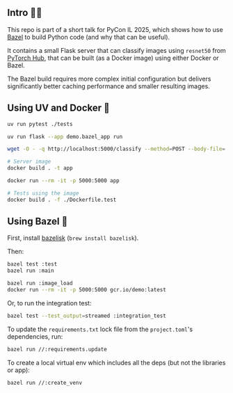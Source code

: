 ## Intro 👋🌿

This repo is part of a short talk for PyCon IL 2025,
which shows how to use [Bazel](https://bazel.build/) to build Python code (and why that can be useful).

It contains a small Flask server that can classify images using `resnet50` from [PyTorch Hub](https://pytorch.org/hub/),
that can be built (as a Docker image) using either Docker or Bazel.

The Bazel build requires more complex initial configuration but delivers significantly better caching performance and smaller resulting images.

## Using UV and Docker 🐳

```bash
uv run pytest ./tests

uv run flask --app demo.bazel_app run

wget -O - -q http://localhost:5000/classify --method=POST --body-file=./tests/dog.jpg
```

```bash
# Server image
docker build . -t app

docker run --rm -it -p 5000:5000 app

# Tests using the image
docker build . -f ./Dockerfile.test
```


## Using Bazel 🌿

First, install [bazelisk](https://github.com/bazelbuild/bazelisk) (`brew install bazelisk`).

Then:

```bash
bazel test :test
bazel run :main

bazel run :image_load
docker run --rm -it -p 5000:5000 gcr.io/demo:latest
```

Or, to run the integration test:

```bash
bazel test --test_output=streamed :integration_test
```

To update the `requirements.txt` lock file from the `project.toml`'s dependencies, run:

```bash
bazel run //:requirements.update
```

To create a local virtual env which includes all the deps (but not the libraries or app):

```bash
bazel run //:create_venv
```

